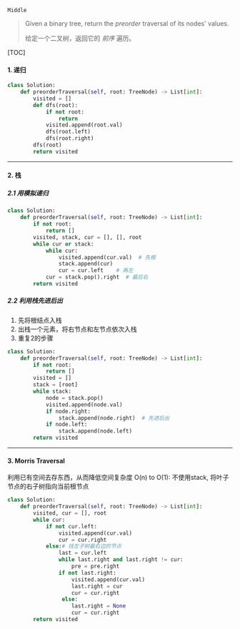 `Middle`

> Given a binary tree, return the *preorder* traversal of its nodes' values.
>
>给定一个二叉树，返回它的 *前序* 遍历。

[TOC]

#### 1. 递归

```python
class Solution:
    def preorderTraversal(self, root: TreeNode) -> List[int]:
        visited = []
        def dfs(root):
            if not root:
                return
            visited.append(root.val)  
            dfs(root.left)
            dfs(root.right)
        dfs(root)
        return visited
```

---

####  2. 栈

##### 2.1 用模拟递归

```python
class Solution:
	def preorderTraversal(self, root: TreeNode) -> List[int]:    
		if not root:
            return []
        visited, stack, cur = [], [], root
        while cur or stack:
            while cur:
                visited.append(cur.val)  # 先根
                stack.append(cur)        
                cur = cur.left    # 再左
            cur = stack.pop().right  # 最后右
        return visited
```

##### 2.2 利用栈先进后出

1. 先将根结点入栈  
2. 出栈一个元素，将右节点和左节点依次入栈  
3. 重复2的步骤

```python
class Solution:
    def preorderTraversal(self, root: TreeNode) -> List[int]:   
    	if not root:
            return []
        visited = []
        stack = [root]
        while stack:
            node = stack.pop()
            visited.append(node.val)
            if node.right:
                stack.append(node.right)  # 先进后出
            if node.left:
                stack.append(node.left)
        return visited
```

---

#### 3. Morris Traversal

利用已有空间去存东西，从而降低空间复杂度 O(n) to O(1): 不使用stack, 将叶子节点的右子树指向当前根节点

```python
class Solution:
    def preorderTraversal(self, root: TreeNode) -> List[int]:        
    	visited, cur = [], root
        while cur:
            if not cur.left:
                visited.append(cur.val)
                cur = cur.right
            else:# 找左子树最右边的节点
                last = cur.left
                while last.right and last.right != cur:
                    pre = pre.right
                if not last.right:
                    visited.append(cur.val)
                    last.right = cur
                    cur = cur.right
                 else:
                    last.right = None
                    cur = cur.right
        return visited
```

